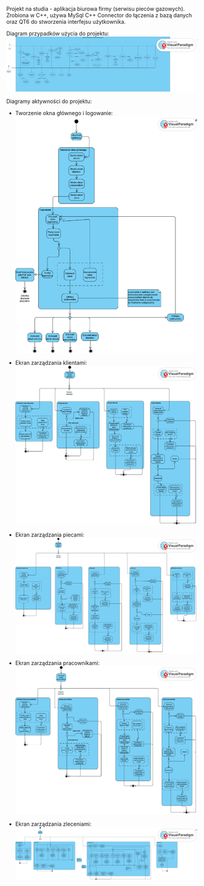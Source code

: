 Projekt na studia - aplikacja biurowa firmy (serwisu pieców gazowych). Zrobiona w C++, używa MySql C++ Connector do łączenia z bazą danych oraz QT6 do stworzenia interfejsu użytkownika.

Diagram przypadków użycia do projektu:
![diagram_przypadków_użycia](usecase_diagram.png)

Diagramy aktywności do projektu:

- Tworzenie okna głównego i logowanie:
![diagram_aktywności_logowanie](login_diagram.png)

- Ekran zarządzania klientami:
![diagram_aktywności_klienci](customer_diagram.png)

- Ekran zarządzania piecami:
![diagram_aktywności_piece](furnace_diagram.png)

- Ekran zarządzania pracownikami:
![diagram_aktywności_pracownicy](worker_diagram.png)

- Ekran zarządzania zleceniami:
![diagram_aktywności_zlecenia](job_diagram.png)
